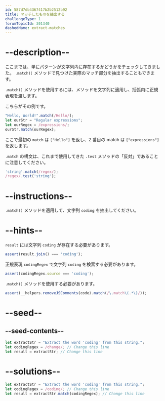 ```yaml
---
id: 587d7db4367417b2b2512b92
title: マッチしたものを抽出する
challengeType: 1
forumTopicId: 301340
dashedName: extract-matches
---
```


# --description--

ここまでは、単にパターンが文字列内に存在するかどうかをチェックしてきました。 `.match()` メソッドで見つけた実際のマッチ部分を抽出することもできます。

`.match()` メソッドを使用するには、メソッドを文字列に適用し、括弧内に正規表現を渡します。

こちらがその例です。

```js
"Hello, World!".match(/Hello/);
let ourStr = "Regular expressions";
let ourRegex = /expressions/;
ourStr.match(ourRegex);
```

ここで最初の `match` は `["Hello"]` を返し、2 番目の match は `["expressions"]` を返します。

`.match` の構文は、これまで使用してきた `.test` メソッドの「反対」であることに注意してください。

```js
'string'.match(/regex/);
/regex/.test('string');
```

# --instructions--

`.match()` メソッドを適用して、文字列 `coding` を抽出してください。

# --hints--

`result` には文字列 `coding` が存在する必要があります。

```js
assert(result.join() === 'coding');
```

正規表現 `codingRegex` で文字列 `coding` を検索する必要があります。

```js
assert(codingRegex.source === 'coding');
```

`.match()` メソッドを使用する必要があります。

```js
assert(__helpers.removeJSComments(code).match(/\.match\(.*\)/));
```

# --seed--

## --seed-contents--

```js
let extractStr = "Extract the word 'coding' from this string.";
let codingRegex = /change/; // Change this line
let result = extractStr; // Change this line
```

# --solutions--

```js
let extractStr = "Extract the word 'coding' from this string.";
let codingRegex = /coding/; // Change this line
let result = extractStr.match(codingRegex); // Change this line
```
